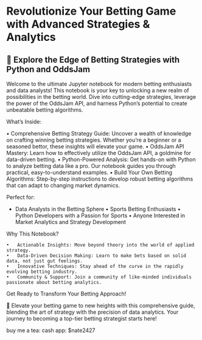 # Revolutionize Your Betting Game with Advanced Strategies & Analytics

## 🚀 Explore the Edge of Betting Strategies with Python and OddsJam

Welcome to the ultimate Jupyter notebook for modern betting enthusiasts and data analysts! This notebook is your key to unlocking a new realm of possibilities in the betting world. Dive into cutting-edge strategies, leverage the power of the OddsJam API, and harness Python’s potential to create unbeatable betting algorithms.

What’s Inside:

•	Comprehensive Betting Strategy Guide: Uncover a wealth of knowledge on crafting winning betting strategies. Whether you’re a beginner or a seasoned bettor, these insights will elevate your game.
•	OddsJam API Mastery: Learn how to effectively utilize the OddsJam API, a goldmine for data-driven betting.
•	Python-Powered Analysis: Get hands-on with Python to analyze betting data like a pro. Our notebook guides you through practical, easy-to-understand examples.
•	Build Your Own Betting Algorithms: Step-by-step instructions to develop robust betting algorithms that can adapt to changing market dynamics.

Perfect for:

* Data Analysts in the Betting Sphere
	•	Sports Betting Enthusiasts
	•	Python Developers with a Passion for Sports
	•	Anyone Interested in Market Analytics and Strategy Development

Why This Notebook?

	•	Actionable Insights: Move beyond theory into the world of applied strategy.
	•	Data-Driven Decision Making: Learn to make bets based on solid data, not just gut feelings.
	•	Innovative Techniques: Stay ahead of the curve in the rapidly evolving betting industry.
	•	Community & Support: Join a community of like-minded individuals passionate about betting analytics.

Get Ready to Transform Your Betting Approach!

🌟 Elevate your betting game to new heights with this comprehensive guide, blending the art of strategy with the precision of data analytics. Your journey to becoming a top-tier betting strategist starts here!

buy me a tea:
cash app: $nate2427
